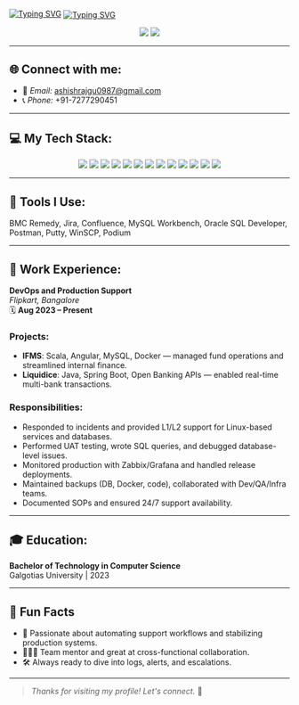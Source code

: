 <!-- Banner Image -->
<p align="center">
<!--   <img src="https://your-banner-image-url.com" alt="Banner" width="100%" /> -->
</p>

[![Typing SVG](https://readme-typing-svg.demolab.com?font=Fira+Code&pause=1000&width=435&lines=Hey!+I'm+Ashish+Raj)](https://git.io/typing-svg)
<a href="https://git.io/typing-svg">
  <img src="https://readme-typing-svg.demolab.com?font=Fira+Code&pause=1000&width=435&lines=DevOps+Support+%26+Production+Support+Engineer&color=FF0000" alt="Typing SVG" align="center" />
</a>

<p align="center">
  <a href="mailto:ashishrajgu0987@gmail.com"><img src="https://img.shields.io/badge/Email-D14836?style=for-the-badge&logo=gmail" /></a>
  <a href="tel:+917277290451"><img src="https://img.shields.io/badge/Call%20Me---brightgreen?style=for-the-badge&logo=phone" /></a>
</p>

---

## 🌐 Connect with me:
- 📧 *Email:* ashishrajgu0987@gmail.com  
- 📞 *Phone:* +91-7277290451  
<!-- - 🌐 [LinkedIn](#) -->

---

## 💻 My Tech Stack:
<p align="center">
  <img src="https://img.shields.io/badge/Linux-000000?style=for-the-badge&logo=linux&logoColor=white" />
  <img src="https://img.shields.io/badge/Oracle%20SQL-FF0000?style=for-the-badge&logo=oracle&logoColor=white" />
  <img src="https://img.shields.io/badge/MySQL-4479A1?style=for-the-badge&logo=mysql&logoColor=white" />
  <img src="https://img.shields.io/badge/Shell%20Scripting-4EAA25?style=for-the-badge&logo=gnu-bash&logoColor=white" />
  <img src="https://img.shields.io/badge/Docker-2496ED?style=for-the-badge&logo=docker&logoColor=white" />
  <img src="https://img.shields.io/badge/Kubernetes-326CE5?style=for-the-badge&logo=kubernetes&logoColor=white" />
  <img src="https://img.shields.io/badge/Git-F05032?style=for-the-badge&logo=git&logoColor=white" />
  <img src="https://img.shields.io/badge/AWS-FF9900?style=for-the-badge&logo=amazonaws&logoColor=white" />
  <img src="https://img.shields.io/badge/Jenkins-D24939?style=for-the-badge&logo=jenkins&logoColor=white" />
  <img src="https://img.shields.io/badge/Apache2-CA213C?style=for-the-badge&logo=apache&logoColor=white" />
  <img src="https://img.shields.io/badge/Tomcat-003366?style=for-the-badge&logo=apachetomcat&logoColor=white" />
  <img src="https://img.shields.io/badge/Zabbix-E20000?style=for-the-badge&logo=zabbix&logoColor=white" />
  <img src="https://img.shields.io/badge/Grafana-F46800?style=for-the-badge&logo=grafana&logoColor=white" />
</p>

---

## 🧰 Tools I Use:
BMC Remedy, Jira, Confluence, MySQL Workbench, Oracle SQL Developer, Postman, Putty, WinSCP, Podium

---

## 🏢 Work Experience:

**DevOps and Production Support**  
*Flipkart, Bangalore*  
🗓️ **Aug 2023 – Present**

### Projects:
- **IFMS**: Scala, Angular, MySQL, Docker — managed fund operations and streamlined internal finance.
- **Liquidice**: Java, Spring Boot, Open Banking APIs — enabled real-time multi-bank transactions.

### Responsibilities:
- Responded to incidents and provided L1/L2 support for Linux-based services and databases.
- Performed UAT testing, wrote SQL queries, and debugged database-level issues.
- Monitored production with Zabbix/Grafana and handled release deployments.
- Maintained backups (DB, Docker, code), collaborated with Dev/QA/Infra teams.
- Documented SOPs and ensured 24/7 support availability.

---

## 🎓 Education:

**Bachelor of Technology in Computer Science**  
Galgotias University | 2023

---

## 🔔 Fun Facts

- 🚀 Passionate about automating support workflows and stabilizing production systems.
- 🧑‍🤝‍🧑 Team mentor and great at cross-functional collaboration.
- 🛠️ Always ready to dive into logs, alerts, and escalations.

---

> _Thanks for visiting my profile! Let's connect._ 🙌
